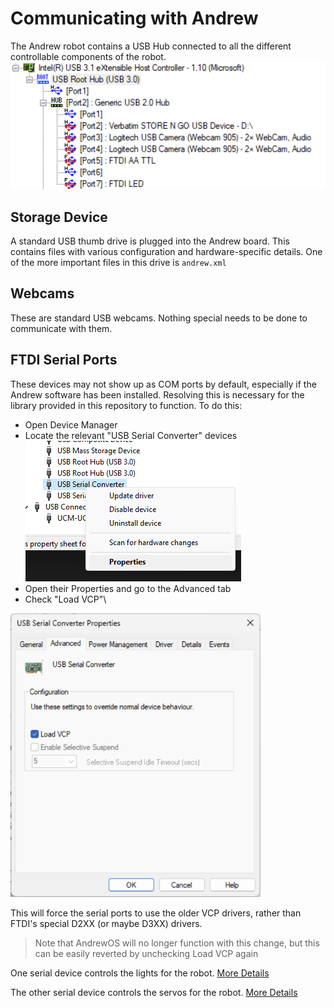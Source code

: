# Communicating with Andrew
The Andrew robot contains a USB Hub connected to all the different controllable components of the robot.
![USB tree of Andrew](images/usb_tree.png)

## Storage Device
A standard USB thumb drive is plugged into the Andrew board. This contains files with various configuration and hardware-specific details. One of the more important files in this drive is `andrew.xml`

## Webcams
These are standard USB webcams. Nothing special needs to be done to communicate with them.

## FTDI Serial Ports
These devices may not show up as COM ports by default, especially if the Andrew software has been installed. Resolving this is necessary for the library provided in this repository to function. To do this:
- Open Device Manager
- Locate the relevant "USB Serial Converter" devices\
![opening the properties of the serial device](images/device_manager.png)
- Open their Properties and go to the Advanced tab
- Check "Load VCP"\
<img src="images/enable_vcp.png" alt="Load VCP checkbox" width="400" />


This will force the serial ports to use the older VCP drivers, rather than FTDI's special D2XX (or maybe D3XX) drivers.
> Note that AndrewOS will no longer function with this change, but this can be easily reverted by unchecking Load VCP again

One serial device controls the lights for the robot. [More Details](LightControls.md)

The other serial device controls the servos for the robot. [More Details](Servos.md)